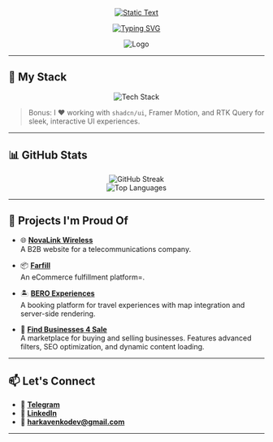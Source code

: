 <p align="center">
  <a href="https://git.io/typing-svg">
    <img src="https://readme-typing-svg.demolab.com?font=Fira+Code&size=28&duration=1&pause=100000&color=628FDB&center=true&vCenter=true&width=435&lines=Denys+Harkavenko" alt="Static Text" />
  </a>
</p>
<p align="center">
  <a href="https://git.io/typing-svg">
    <img src="https://readme-typing-svg.demolab.com?font=Fira+Code&pause=1000&color=38BDAE&center=true&vCenter=true&width=435&lines=Front-end+web+and+app+developer;3%2B+years+of+development" alt="Typing SVG" />
  </a>
</p>

<p align="center">
  <img src="https://media2.giphy.com/media/v1.Y2lkPTc5MGI3NjExbW5qcWxvaDF2dmJkM2pjNmsxY2phdHN4dTJxZmMyZ2p0eTNjZ2kwYyZlcD12MV9pbnRlcm5hbF9naWZfYnlfaWQmY3Q9Zw/k81NasbqkKA5HSyJxN/giphy.gif" alt="Logo" />
</p>

---

## 🧠 My Stack

<p align="center">
  <img src="https://skillicons.dev/icons?i=ts,react,nextjs,nodejs,tailwind,postgres,graphql,vercel,figma,redux,pnpm" alt="Tech Stack" />
</p>

> Bonus: I ❤️ working with `shadcn/ui`, Framer Motion, and RTK Query for sleek, interactive UI experiences.

---

## 📊 GitHub Stats

<p align="center">
<!--   <img src="https://github-readme-stats.vercel.app/api?username=denysharkavenko&show_icons=true&theme=tokyonight&hide_border=true" alt="GitHub Stats" /> -->
<!--   <br/> -->
  <img src="https://github-readme-streak-stats.herokuapp.com/?user=denysharkavenko&theme=tokyonight&hide_border=true" alt="GitHub Streak" />
  <br/>
  <img src="https://github-readme-stats.vercel.app/api/top-langs/?username=denysharkavenko&layout=compact&theme=tokyonight&hide_border=true" alt="Top Languages" />
</p>

---

## 🚀 Projects I'm Proud Of

- 🌐 [**NovaLink Wireless**](https://www.novalinkwireless.com/)  
  A B2B website for a telecommunications company.

- 📦 [**Farfill**](https://farfill.com/)  
  An eCommerce fulfillment platform=.

- 🏝️ [**BERO Experiences**](https://www.beroexperiences.com/)  
  A booking platform for travel experiences with map integration and server-side rendering.

- 🏢 [**Find Businesses 4 Sale**](https://www.findbusinesses4sale.com/)  
  A marketplace for buying and selling businesses. Features advanced filters, SEO optimization, and dynamic content loading.

---

## 📫 Let's Connect

- 💬 **[Telegram](https://t.me/DenysHarkavenko)**
- 💼 **[LinkedIn](https://www.linkedin.com/in/denys-harkavenko-52234a251/)**
- 📧 **harkavenkodev@gmail.com**

---

<!-- ## 😄 Fun Corner

> “Programs must be written for people to read, and only incidentally for machines to execute.” — *Harold Abelson*

<p align="center">
  <img src="https://readme-jokes.vercel.app/api?theme=tokyonight" alt="Joke" />
</p>-->
